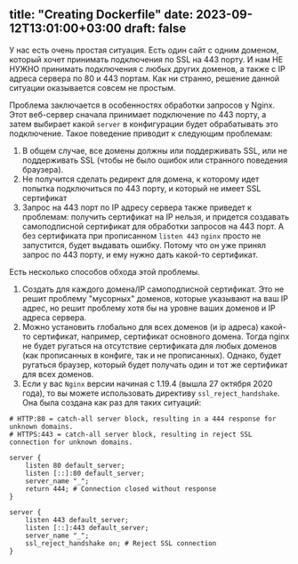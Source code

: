 
title: "Creating Dockerfile"
date: 2023-09-12T13:01:00+03:00
draft: false
---

У нас есть очень простая ситуация. Есть один сайт с одним доменом, который хочет принимать подключения по SSL на 443 порту. И нам НЕ НУЖНО принимать подключения с любых других доменов, а также с IP адреса сервера по 80 и 443 портам. Как ни странно, решение данной ситуации оказывается совсем не простым.

Проблема заключается в особенностях обработки запросов у Nginx. Этот веб-сервер сначала принимает подключение по 443 порту, а затем выбирает какой `server` в конфигурации будет обрабатывать это подключение. Такое поведение приводит к следующим проблемам:
1) В общем случае, все домены должны или поддерживать SSL, или не поддерживать SSL (чтобы не было ошибок или странного поведения браузера).
2) Не получится сделать редирект для домена, к которому идет попытка подключиться по 443 порту, и который не имеет SSL сертификат
3) Запрос на 443 порт по IP адресу сервера также приведет к проблемам: получить сертификат на IP нельзя, и придется создавать самоподписной сертификат для обработки запросов на 443 порт. А без сертификата при прописанном `listen 443` `nginx` просто не запустится, будет выдавать ошибку. Потому что он уже принял запрос по 443 порту, и ему нужно дать какой-то сертификат. 

Есть несколько способов обхода этой проблемы. 
1) Создать для каждого домена/IP самоподписной сертификат. Это не решит проблему "мусорных" доменов, которые указывают на ваш IP адрес, но решит проблему хотя бы на уровне ваших доменов и IP адреса сервера.
2) Можно установить глобально для всех доменов (и ip адреса) какой-то сертификат, например, сертификат основного домена. Тогда nginx не будет ругаться на отсутствие сертификата для любых доменов (как прописанных в конфиге, так и не прописанных). Однако, будет ругаться браузер, который будет получать один и тот же сертификат для всех доменов. 
3) Если у вас `Nginx` версии начиная с 1.19.4 (вышла 27 октября 2020 года), то вы можете использовать директиву `ssl_reject_handshake`. Она была создана как раз для таких ситуаций:
```
# HTTP:80 = catch-all server block, resulting in a 444 response for unknown domains.
# HTTPS:443 = catch-all server block, resulting in reject SSL connection for unknown domains.

server {
    listen 80 default_server;
    listen [::]:80 default_server;
    server_name "_";
    return 444; # Connection closed without response
}

server {
    listen 443 default_server;
    listen [::]:443 default_server;
    server_name "_";
    ssl_reject_handshake on; # Reject SSL connection
}
```

